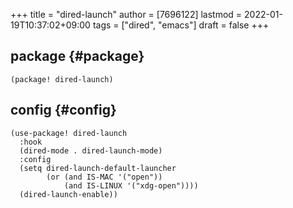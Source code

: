 +++
title = "dired-launch"
author = [7696122]
lastmod = 2022-01-19T10:37:02+09:00
tags = ["dired", "emacs"]
draft = false
+++

## package {#package}

```elisp
(package! dired-launch)
```


## config {#config}

```elisp
(use-package! dired-launch
  :hook
  (dired-mode . dired-launch-mode)
  :config
  (setq dired-launch-default-launcher
        (or (and IS-MAC '("open"))
            (and IS-LINUX '("xdg-open"))))
  (dired-launch-enable))
```
